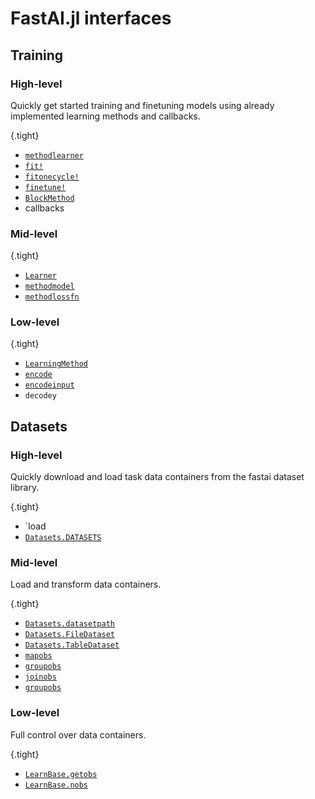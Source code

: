 # FastAI.jl interfaces

## Training

### High-level

Quickly get started training and finetuning models using already implemented learning methods and callbacks.

{.tight}
- [`methodlearner`](#)
- [`fit!`](#)
- [`fitonecycle!`](#)
- [`finetune!`](#)
- [`BlockMethod`](#)
- callbacks

### Mid-level

{.tight}
- [`Learner`](#)
- [`methodmodel`](#)
- [`methodlossfn`](#)

### Low-level

{.tight}
- [`LearningMethod`](#)
- [`encode`](#)
- [`encodeinput`](#)
- `decodey`

## Datasets

### High-level

Quickly download and load task data containers from the fastai dataset library.

{.tight}
- `load
- [`Datasets.DATASETS`](#)

### Mid-level

Load and transform data containers.

{.tight}
- [`Datasets.datasetpath`](#)
- [`Datasets.FileDataset`](#)
- [`Datasets.TableDataset`](#)
- [`mapobs`](#)
- [`groupobs`](#)
- [`joinobs`](#)
- [`groupobs`](#)

### Low-level

Full control over data containers.

{.tight}
- [`LearnBase.getobs`](#)
- [`LearnBase.nobs`](#)


